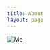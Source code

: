 ```yaml
---
title: About
layout: page
---
```


<img src="https://pgalatis.github.io/images/me.jpg" title="Me" class="profile">
